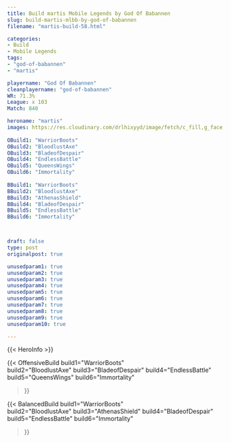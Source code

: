 ```yaml
---
title: Build martis Mobile Legends by God Of Babannen
slug: build-martis-mlbb-by-god-of-babannen
filename: "martis-build-58.html"

categories: 
- Build 
- Mobile Legends
tags: 
- "god-of-babannen"
- "martis"

playername: "God Of Babannen"
cleanplayername: "god-of-babannen"
WR: 71.3%
League: x 103
Match: 840 

heroname: "martis"
images: https://res.cloudinary.com/drlhixyyd/image/fetch/c_fill,g_face,f_auto/https://cdn2-build.mobagenie.my.id/p/images/banner/full/martis.jpg
 
OBuild1: "WarriorBoots"  
OBuild2: "BloodlustAxe" 
OBuild3: "BladeofDespair" 
OBuild4: "EndlessBattle" 
OBuild5: "QueensWings" 
OBuild6: "Immortality" 
 
BBuild1: "WarriorBoots"  
BBuild2: "BloodlustAxe" 
BBuild3: "AthenasShield" 
BBuild4: "BladeofDespair" 
BBuild5: "EndlessBattle" 
BBuild6: "Immortality"



draft: false
type: post
originalpost: true

unusedparam1: true
unusedparam2: true
unusedparam3: true
unusedparam4: true
unusedparam5: true
unusedparam6: true
unusedparam7: true
unusedparam8: true
unusedparam9: true
unusedparam10: true

---
```


{{< HeroInfo >}} 

{{< OffensiveBuild 
build1="WarriorBoots"  
build2="BloodlustAxe" 
build3="BladeofDespair" 
build4="EndlessBattle" 
build5="QueensWings" 
build6="Immortality" 
 >}} 

{{< BalancedBuild 
build1="WarriorBoots"  
build2="BloodlustAxe" 
build3="AthenasShield" 
build4="BladeofDespair" 
build5="EndlessBattle" 
build6="Immortality" 
 >}}

